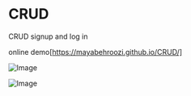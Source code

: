 # CRUD
CRUD signup and log in


online demo[https://mayabehroozi.github.io/CRUD/]

![Image](https://github.com/user-attachments/assets/14c5f048-3166-4347-825e-7ad9dba62677)

![Image](https://github.com/user-attachments/assets/7eee600a-abf1-4ee4-9f06-84099290ddc8)
